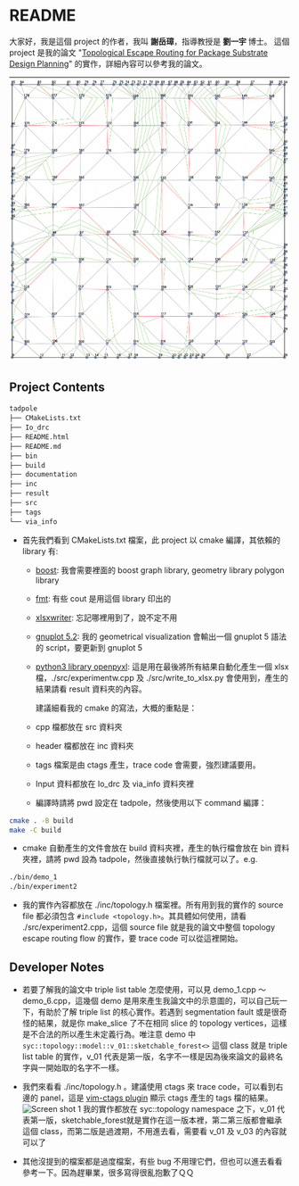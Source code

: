# README

大家好，我是這個 project 的作者，我叫 **謝岳璋**，指導教授是 **劉一宇** 博士。
這個 project 是我的論文 "[Topological Escape Routing for Package Substrate Design Planning](./documentation/_2022__Yueh_chang_Shieh__Topological_Escape_Routing_for_Package_Substrate_Design_Planning.pdf)" 的實作，詳細內容可以參考我的論文。

![The Industrial 2 Complete Geometrical Visualization Using the Minimum Spanning Forest of Heuristic Target Net Offset and the Topology Escape Routing Algorithm Version Four](./documentation/fig/result.png)

## Project Contents

```txt
tadpole
├── CMakeLists.txt
├── Io_drc
├── README.html
├── README.md
├── bin
├── build
├── documentation
├── inc
├── result
├── src
├── tags
└── via_info
```

- 首先我們看到 CMakeLists.txt 檔案，此 project 以 cmake 編譯，其依賴的 library 有:
  - [boost](https://www.boost.org/doc/libs/1_76_0/libs/graph/doc/index.html): 我會需要裡面的 boost graph library, geometry library polygon library
  - [fmt](https://github.com/fmtlib/fmt): 有些 cout 是用這個 library 印出的
  - [xlsxwriter](http://libxlsxwriter.github.io): 忘記哪裡用到了，說不定不用
  - [gnuplot 5.2](http://www.gnuplot.info): 我的 geometrical visualization 會輸出一個 gnuplot 5 語法的 script，要更新到 gnuplot 5  
  - [python3 library openpyxl](https://openpyxl.readthedocs.io/en/stable/):
    這是用在最後將所有結果自動化產生一個 xlsx 檔，./src/experimentw.cpp 及 ./src/write_to_xlsx.py 會使用到，產生的結果請看 result 資料夾的內容。

    建議細看我的 cmake 的寫法，大概的重點是：

  - cpp 檔都放在 src 資料夾
  - header 檔都放在 inc 資料夾
  - tags 檔案是由 ctags 產生，trace code 會需要，強烈建議要用。
  - Input 資料都放在 Io_drc 及 via_info 資料夾裡
  - 編譯時請將 pwd 設定在 tadpole，然後使用以下 command 編譯：

``` bash
cmake . -B build
make -C build
```

- cmake 自動產生的文件會放在 build 資料夾裡，產生的執行檔會放在 bin 資料夾裡，請將 pwd 設為 tadpole，然後直接執行執行檔就可以了。e.g.

``` bash
./bin/demo_1
./bin/experiment2
```

- 我的實作內容都放在 ./inc/topology.h 檔案裡。所有用到我的實作的 source file  都必須包含 `#include <topology.h>`。其具體如何使用，請看 ./src/experiment2.cpp，這個 source file 就是我的論文中整個 topology escape routing flow 的實作，要 trace code 可以從這裡開始。

## Developer Notes

- 若要了解我的論文中 triple list table 怎麼使用，可以見 demo_1.cpp ～ demo_6.cpp，這幾個 demo 是用來產生我論文中的示意圖的，可以自己玩一下，有助於了解 triple list 的核心實作。若遇到 segmentation fault 或是很奇怪的結果，就是你 make_slice 了不在相同 slice 的 topology vertices，這樣是不合法的所以產生未定義行為。唯注意 demo 中 `syc::topology::model::v_01::sketchable_forest<>` 這個 class 就是 triple list table 的實作，v_01 代表是第一版，名字不一樣是因為後來論文的最終名字與一開始取的名字不一樣。

- 我們來看看 ./inc/topology.h 。建議使用 ctags 來 trace code，可以看到右邊的 panel，這是 [vim-ctags plugin](https://github.com/webastien/vim-ctags) 顯示 ctags  產生的 tags 檔的結果。![Screen shot 1](./documentation/fig/Screen_shot_1.png) 我的實作都放在 syc::topology  namespace 之下，v_01 代表第一版，sketchable_forest就是實作在這一版本裡，第二第三版都會繼承這個 class，而第二版是過渡期，不用進去看，需要看 v_01 及 v_03 的內容就可以了

- 其他沒提到的檔案都是過度檔案，有些 bug 不用理它們，但也可以進去看看參考一下。因為趕畢業，很多寫得很亂抱歉了ＱＱ
